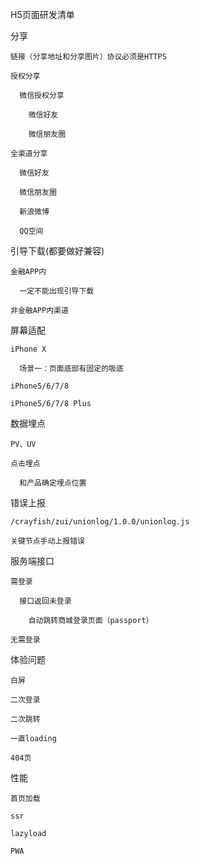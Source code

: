 H5页面研发清单

  分享

    链接（分享地址和分享图片）协议必须是HTTPS

    授权分享

      微信授权分享

        微信好友

        微信朋友圈

    全渠道分享

      微信好友

      微信朋友圈

      新浪微博

      QQ空间

  引导下载\(都要做好兼容\)

    金融APP内

      一定不能出现引导下载

    非金融APP内渠道

  屏幕适配

    iPhone X

      场景一：页面底部有固定的吸底

    iPhone5/6/7/8

    iPhone5/6/7/8 Plus

  数据埋点

    PV、UV

    点击埋点

      和产品确定埋点位置

  错误上报

    /crayfish/zui/unionlog/1.0.0/unionlog.js

    关键节点手动上报错误

  服务端接口

    需登录

      接口返回未登录

        自动跳转商城登录页面（passport）

    无需登录

  体验问题

    白屏

    二次登录

    二次跳转

    一直loading

    404页

  性能

    首页加载

    ssr

    lazyload

    PWA



